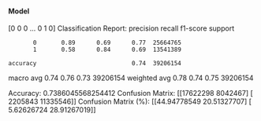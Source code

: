 #### Model
[0 0 0 ... 0 1 0]
Classification Report:
              precision    recall  f1-score   support

           0       0.89      0.69      0.77  25664765
           1       0.58      0.84      0.69  13541389

    accuracy                           0.74  39206154
   macro avg       0.74      0.76      0.73  39206154
weighted avg       0.78      0.74      0.75  39206154

Accuracy: 0.7386045568254412
Confusion Matrix:
[[17622298  8042467]
 [ 2205843 11335546]]
Confusion Matrix (%):
[[44.94778549 20.51327707]
 [ 5.62626724 28.91267019]]
